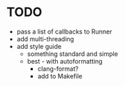 # TODO

- pass a list of callbacks to Runner
- add multi-threading
- add style guide
  - something standard and simple
  - best - with autoformatting
    - clang-format?
    - add to Makefile
